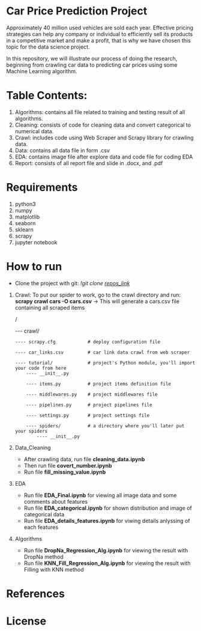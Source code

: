 # Car Price Prediction Project
Approximately 40 million used vehicles are sold each year. Effective pricing strategies can help any company or individual to efficiently sell its products in a competitive market and make a profit, that is why we have chosen this topic for the data science project.
 
In this repository, we will illustrate our process of doing the research, beginning from crawling car data to predicting car prices using some Machine Learning algorithm.

# Table Contents:
1. Algorithms: contains all file related to training and testing result of all algorithms.
2. Cleaning: consists of code for cleaning data and convert categorical to numerical data.
3. Crawl: includes code using Web Scraper and Scrapy library for crawling data. 
4. Data: contains all data file in form .csv 
5. EDA: contains image file after explore data and code file for coding EDA
6. Report: consists of all report file and slide in .docx, and .pdf

# Requirements
1. python3
2. numpy
3. matplotlib
4. seaborn
5. sklearn
5. scrapy
6. jupyter notebook

# How to run
* Clone the project with git: _!git clone [repos_link]_
1. Crawl: To put our spider to work, go to the crawl directory and run:
__scrapy crawl cars -O cars.csv__ -> This will generate a cars.csv file containing all scraped items

    /

    --- crawl/
 
       ---- scrapy.cfg            # deploy configuration file
    
       ---- car_links.csv         # car link data crawl from web scraper
 
       ---- tutorial/             # project's Python module, you'll import your code from here
           ---- __init__.py

           ---- items.py          # project items definition file

           ---- middlewares.py    # project middlewares file

           ---- pipelines.py      # project pipelines file

           ---- settings.py       # project settings file

           ---- spiders/          # a directory where you'll later put your spiders
               ---- __init__.py
            
2. Data_Cleaning
    * After crawling data, run file __cleaning_data.ipynb__
    * Then run file __covert_number.ipynb__
    * Run file __fill_missing_value.ipynb__
3. EDA
    * Run file __EDA_Final.ipynb__ for viewing all image data and some comments about features
    * Run file __EDA_categorical.ipynb__ for shown distribution and image of categorical data
    * Run file __EDA_details_features.ipynb__ for viwing details anlyssing of each features
4. Algorithms
    * Run file __DropNa_Regression_Alg.ipynb__ for viewing the result with DropNa method
    * Run file __KNN_Fill_Regression_Alg.ipynb__ for viewing the result with Filling with KNN method


[repos_link]:  https://github.com/nguyenhoangvudtm23/Cars-price-prediction-Data-Science.git

# References

# License

